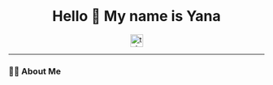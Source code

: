 <br clear="both">

<h1 align="center">Hello 👋 My name is Yana</h1>

<div align="center">
  <a href="https://t.me/xw1yana" target="_blank">
    <img src="https://img.shields.io/static/v1?message=Telegram&logo=telegram&label=&color=2CA5E0&logoColor=white&labelColor=&style=for-the-badge" height="25" alt="telegram logo" />
  </a>
</div>

---

### 👨‍💻 About Me
